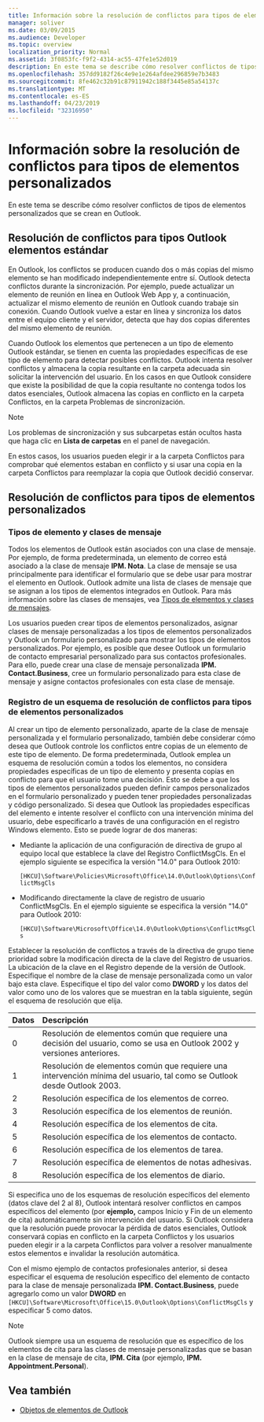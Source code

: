 ```yaml
---
title: Información sobre la resolución de conflictos para tipos de elementos personalizados
manager: soliver
ms.date: 03/09/2015
ms.audience: Developer
ms.topic: overview
localization_priority: Normal
ms.assetid: 3f0853fc-f9f2-4314-ac55-47fe1e52d019
description: En este tema se describe cómo resolver conflictos de tipos de elementos personalizados que se crean en Outlook.
ms.openlocfilehash: 357dd9182f26c4e9e1e264afdee296859e7b3483
ms.sourcegitcommit: 8fe462c32b91c87911942c188f3445e85a54137c
ms.translationtype: MT
ms.contentlocale: es-ES
ms.lasthandoff: 04/23/2019
ms.locfileid: "32316950"
---
```

# <a name="about-conflict-resolution-for-custom-item-types"></a>Información sobre la resolución de conflictos para tipos de elementos personalizados

En este tema se describe cómo resolver conflictos de tipos de elementos personalizados que se crean en Outlook.
  
## <a name="conflict-resolution-for-standard-outlook-item-types"></a>Resolución de conflictos para tipos Outlook elementos estándar

En Outlook, los conflictos se producen cuando dos o más copias del mismo elemento se han modificado independientemente entre sí. Outlook detecta conflictos durante la sincronización. Por ejemplo, puede actualizar un elemento de reunión en línea en Outlook Web App y, a continuación, actualizar el mismo elemento de reunión en Outlook cuando trabaje sin conexión. Cuando Outlook vuelve a estar en línea y sincroniza los datos entre el equipo cliente y el servidor, detecta que hay dos copias diferentes del mismo elemento de reunión.
  
Cuando Outlook los elementos que pertenecen a un tipo de elemento Outlook estándar, se tienen en cuenta las propiedades específicas de ese tipo de elemento para detectar posibles conflictos. Outlook intenta resolver conflictos y almacena la copia resultante en la carpeta adecuada sin solicitar la intervención del usuario. En los casos en que Outlook considere que existe la posibilidad de que la copia resultante no contenga todos los datos esenciales, Outlook almacena las copias en conflicto en la carpeta Conflictos, en la carpeta Problemas de sincronización. 
  
> [!NOTE]
> Los problemas de sincronización y sus subcarpetas están ocultos hasta que haga clic en **Lista de carpetas** en el panel de navegación. 
  
En estos casos, los usuarios pueden elegir ir a la carpeta Conflictos para comprobar qué elementos estaban en conflicto y si usar una copia en la carpeta Conflictos para reemplazar la copia que Outlook decidió conservar.
  
## <a name="conflict-resolution-for-custom-item-types"></a>Resolución de conflictos para tipos de elementos personalizados

### <a name="item-types-and-message-classes"></a>Tipos de elemento y clases de mensaje
  
Todos los elementos de Outlook están asociados con una clase de mensaje. Por ejemplo, de forma predeterminada, un elemento de correo está asociado a la clase de mensaje **IPM. Nota**. La clase de mensaje se usa principalmente para identificar el formulario que se debe usar para mostrar el elemento en Outlook. Outlook admite una lista de clases de mensaje que se asignan a los tipos de elementos integrados en Outlook. Para más información sobre las clases de mensajes, vea [Tipos de elementos y clases de mensajes](https://msdn.microsoft.com/library/15b709cc-7486-b6c7-88a3-4a4d8e0ab292%28Office.15%29.aspx). 
  
Los usuarios pueden crear tipos de elementos personalizados, asignar clases de mensaje personalizadas a los tipos de elementos personalizados y Outlook un formulario personalizado para mostrar los tipos de elementos personalizados. Por ejemplo, es posible que desee Outlook un formulario de contacto empresarial personalizado para sus contactos profesionales. Para ello, puede crear una clase de mensaje personalizada **IPM. Contact.Business**, cree un formulario personalizado para esta clase de mensaje y asigne contactos profesionales con esta clase de mensaje. 
  
### <a name="registering-a-conflict-resolution-scheme-for-custom-item-types"></a>Registro de un esquema de resolución de conflictos para tipos de elementos personalizados
  
Al crear un tipo de elemento personalizado, aparte de la clase de mensaje personalizada y el formulario personalizado, también debe considerar cómo desea que Outlook controle los conflictos entre copias de un elemento de este tipo de elemento. De forma predeterminada, Outlook emplea un esquema de resolución común a todos los elementos, no considera propiedades específicas de un tipo de elemento y presenta copias en conflicto para que el usuario tome una decisión. Esto se debe a que los tipos de elementos personalizados pueden definir campos personalizados en el formulario personalizado y pueden tener propiedades personalizadas y código personalizado. Si desea que Outlook las propiedades específicas del elemento e intente resolver el conflicto con una intervención mínima del usuario, debe especificarlo a través de una configuración en el registro Windows elemento. Esto se puede lograr de dos maneras: 
  
- Mediante la aplicación de una configuración de directiva de grupo al equipo local que establece la clave del Registro ConflictMsgCls. En el ejemplo siguiente se especifica la versión "14.0" para Outlook 2010: 
  
   `[HKCU]\Software\Policies\Microsoft\Office\14.0\Outlook\Options\ConflictMsgCls`
    
- Modificando directamente la clave de registro de usuario ConflictMsgCls. En el ejemplo siguiente se especifica la versión "14.0" para Outlook 2010: 
  
   `[HKCU]\Software\Microsoft\Office\14.0\Outlook\Options\ConflictMsgCls`
    
Establecer la resolución de conflictos a través de la directiva de grupo tiene prioridad sobre la modificación directa de la clave del Registro de usuarios. La ubicación de la clave en el Registro depende de la versión de Outlook. Especifique el nombre de la clase de mensaje personalizada como un valor bajo esta clave. Especifique el tipo del valor como **DWORD** y los datos del valor como uno de los valores que se muestran en la tabla siguiente, según el esquema de resolución que elija. 
  
|Datos  | Descripción  |
|:-----|:-----|
|0  <br/> |Resolución de elementos común que requiere una decisión del usuario, como se usa en Outlook 2002 y versiones anteriores.  <br/> |
|1  <br/> |Resolución de elementos común que requiere una intervención mínima del usuario, tal como se Outlook desde Outlook 2003.  <br/> |
|2  <br/> |Resolución específica de los elementos de correo.  <br/> |
|3  <br/> |Resolución específica de los elementos de reunión.  <br/> |
|4   <br/> |Resolución específica de los elementos de cita.  <br/> |
|5   <br/> |Resolución específica de los elementos de contacto.  <br/> |
|6   <br/> |Resolución específica de los elementos de tarea.  <br/> |
|7   <br/> |Resolución específica de elementos de notas adhesivas.  <br/> |
|8   <br/> |Resolución específica de los elementos de diario.  <br/> |
   
Si especifica uno de los esquemas de resolución específicos del elemento (datos clave del 2 al 8), Outlook intentará  resolver conflictos en campos específicos del elemento (por **ejemplo,** campos Inicio y Fin de un elemento de cita) automáticamente sin intervención del usuario. Si Outlook considera que la resolución puede provocar la pérdida de datos esenciales, Outlook conservará copias en conflicto en la carpeta Conflictos y los usuarios pueden elegir ir a la carpeta Conflictos para volver a resolver manualmente estos elementos e invalidar la resolución automática. 
  
Con el mismo ejemplo de contactos profesionales anterior, si desea especificar el esquema de resolución específico del elemento de contacto para la clase de mensaje personalizada **IPM. Contact.Business**, puede agregarlo como un valor **DWORD** en  `[HKCU]\Software\Microsoft\Office\15.0\Outlook\Options\ConflictMsgCls` y especificar 5 como datos. 
  
> [!NOTE]
> Outlook siempre usa un esquema de resolución que es específico de los elementos de cita para las clases de mensaje personalizadas que se basan en la clase de mensaje de cita, **IPM. Cita** (por ejemplo, **IPM. Appointment.Personal**). 
  
## <a name="see-also"></a>Vea también

- [Objetos de elementos de Outlook](https://msdn.microsoft.com/library/6ea4babf-facf-4018-ef5a-4a484e55153a%28Office.15%29.aspx)

